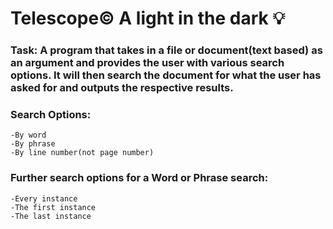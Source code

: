 # Telescope© A light in the dark 💡

### Task: A program that takes in a file or document(text based) as an argument and provides the user with various search options. It will then search the document for what the user has asked for and outputs the respective results.

### Search Options:
    -By word
    -By phrase
    -By line number(not page number)

### Further search options for a Word or Phrase search:
    -Every instance
    -The first instance
    -The last instance
